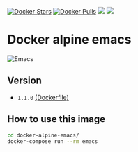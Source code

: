 [![Docker Stars](https://img.shields.io/docker/stars/afsmnghr/alpine-emacs.svg?style=flat-square)](https://hub.docker.com/r/afsmgnhr/alpine-emacs/)
[![Docker Pulls](https://img.shields.io/docker/pulls/afsmnghr/alpine-emacs.svg?style=flat-square)](https://hub.docker.com/r/afsmnghr/alpine-emacs/)
[![](https://images.microbadger.com/badges/image/afsmnghr/alpine-emacs.svg)](https://microbadger.com/images/afsmnghr/alpine-emacs "Get your own image badge on microbadger.com")
[![](https://images.microbadger.com/badges/version/afsmnghr/alpine-emacs.svg)](https://microbadger.com/images/afsmnghr/alpine-emacs "Get your own version badge on microbadger.com")

# Docker alpine emacs

![Emacs](https://raw.githubusercontent.com/myuhe/org-gcal.el/master/emacs.png)

## Version

- `1.1.0` [(Dockerfile)](https://github.com/afsmnghr/docker-alpine-emacs/blob/master/Dockerfile)

## How to use this image
```bash
cd docker-alpine-emacs/
docker-compose run --rm emacs
```
